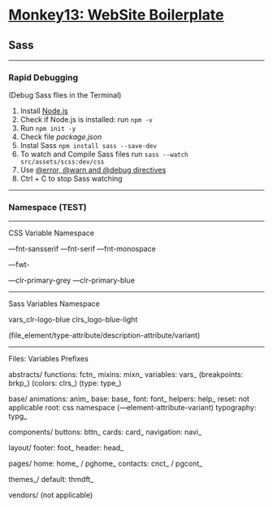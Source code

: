 # [Monkey13: WebSite Boilerplate](https://monkey13.studio)

## Sass

---

### Rapid Debugging

(Debug Sass flies in the Terminal)

1. Install [Node.js](https://nodejs.org)
2. Check if Node.js is installed: run `npm -v`
3. Run `npm init -y`
4. Check file *package.json*
5. Instal Sass `npm install sass --save-dev`
6. To watch and Compile Sass files run `sass --watch src/assets/scss:dev/css`
7. Use [@error, @warn and @debug directives](https://www.sitepoint.com/using-sass-error-warn-and-debug-directives/)
8. Ctrl + C to stop Sass watching

---

### Namespace (TEST)

---
CSS Variable Namespace 

—fnt-sansserif
—fnt-serif
—fnt-monospace

—fwt-

—clr-primary-grey
—clr-primary-blue 

---
Sass Variables Namespace 

vars_clr-logo-blue
clrs_logo-blue-light

(file_element/type-attribute/description-attribute/variant)

---
Files: Variables Prefixes 

abstracts/
functions: fctn_
mixins: mixn_
variables: vars_
(breakpoints: brkp_)
(colors: clrs_)
(type: type_)

base/
animations: anim_
base: base_
font: font_
helpers: help_
reset: not applicable 
root: css namespace (—element-attribute-variant)
typography: typg_

components/
buttons: bttn_
cards: card_
navigation: navi_

layout/
footer: foot_
header: head_

pages/
home: home_ / pghome_
contacts: cnct_ / pgcont_

themes_/
default: thmdft_

vendors/
(not applicable)


